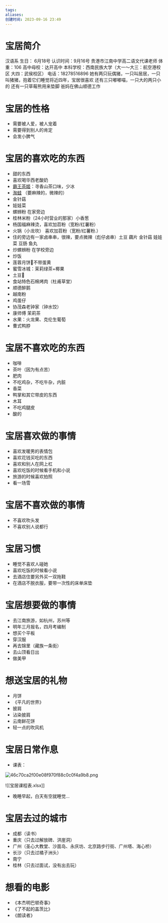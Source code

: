 ```yaml
---
tags: 
aliases: 
创建时间: 2023-09-16 23:49
---
```


# 宝居简介

汉语系
生日： 6月18号
认识时间：9月16号
贵港市江南中学高二语文代课老师
体重：106
高中母校：达开高中
本科学校：西南民族大学（大一～大三：航空港校区  大四：武侯校区）
电话：18278516896
她有两只玩偶猪，一只叫居居，一只叫猪猪，抱着它们睡觉将近四年，宝居很喜欢
还有三只嘟嘟喵，一只大的两只小的
还有一只草莓熊用来垫脚
爸妈在佛山顺德工作

# 宝居的性格

- 需要被人爱，被人宠着
- 需要得到别人的肯定
- 会发小脾气

# 宝居的喜欢吃的东西

- 甜的东西
- 喜欢喝华西老酸奶
- [霸王茶姬](https://www.chagee.com/)：寻香山茶口味，少冰
- [淘蛙](http://www.tao-wa.com/) （要麻辣的，微辣的）
- 金针菇
- 娃娃菜
- 螺蛳粉 在家旁边
- 桂林米粉（24小时营业的那家）小香葱
- 杨国福麻辣烫，喜欢加苕粉（宽粉/红薯粉）
- 火锅（小龙坎） 喜欢加苕粉（宽粉/红薯粉.）
- 住的旁边有一家卤串串，很辣，要点微辣（彪仔卤串）土豆 藕片 金针菇 娃娃菜 豆肠 鱼丸
- 炒螺蛳粉 在学校旁边
- 炒饭
- 莲蓉月饼🥮不带蛋黄
- 蜜雪冰城：茉莉绿茶+椰果
- 土豆🥔
- 食站特色石棉烤肉（杜甫草堂）
- 顺德醉鹅
- 越南粉
- 鸡蛋仔
- 协茂森老钟家（钟水饺）
- 康师傅 茉莉茶
- 水果：火龙果、克伦生葡萄
- 曹式鸭脖

# 宝居不喜欢吃的东西

- 咖啡
- 茶叶（因为有点苦）
- 肥肉
- 不吃鸡杂，不吃牛杂，内脏
- 香菜
- 鸭掌和其它带皮的东西
- 木耳
- 不吃鸡腿皮
- 酸的

# 宝居喜欢做的事情

- 喜欢发暖男的表情包
- 喜欢花钱买吃的东西
- 喜欢和别人在网上杠
- 喜欢吃饭的时候看手机和小说
- 旅游的时候喜欢拍照
- 看一场雪

# 宝居不喜欢做的事情

- 不喜欢吹头发
- 不喜欢别人说都行

# 宝居习惯

- 睡觉不喜欢人碰她
- 喜欢吃饭的时候看小说
- 去酒店住要另外买一双拖鞋
- 在酒店不脱衣服，要带一次性的床单床垫

# 宝居想要做的事情

- 去江南旅游，如杭州，苏州等
- 明年三月报名，四月考编制
- 想买个平板
- 穿汉服
- 再去锦里（藏族一条街）
- 去山顶看日出
- 做美甲


# 想送宝居的礼物

- 月饼
- 《平凡的世界》
- 披肩
- 沾染披肩
- 云南鲜花饼
- 轻一点的吹风机



# 宝居日常作息

- 课表：

![46c70ca2f00e08f970f88c0c0f4a9b8.png](https://zbn-picture1-1319009493.cos.ap-chengdu.myqcloud.com/public-pic/202310090701009.png)

![[宝居课程表.xlsx]]

- 晚睡早起，白天有空就睡觉...


# 宝居去过的城市

- 成都（读书）
- 重庆（只去过解放碑、洪崖洞）
- 广州（圣心大教堂、沙面岛、永庆坊、北京路步行街、广州塔、海心桥）
- 长沙（只去过橘子洲头）
- 南宁
- 桂林（只去过面试，没有出去玩）


# 想看的电影

- 《本杰明巴顿奇事》
- 《了不起的盖茨比》
- 《朗读者》
